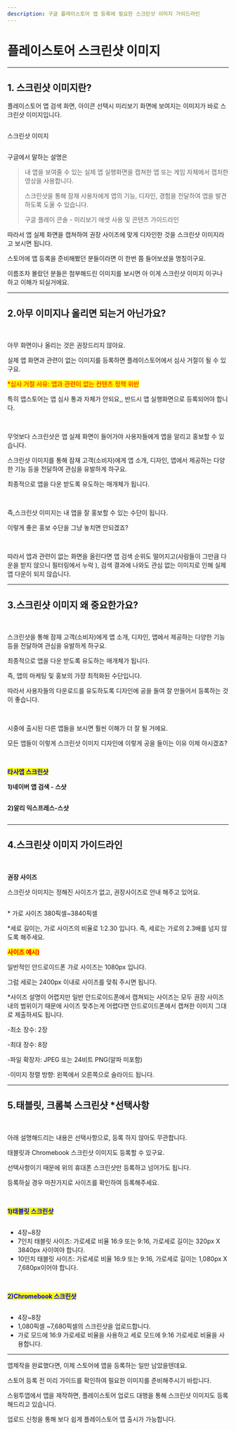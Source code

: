 ```yaml
---
description: 구글 플레이스토어 앱 등록에 필요한 스크린샷 이미지 가이드라인
---
```


# 플레이스토어 스크린샷 이미지

***

## 1. 스크린샷 이미지란?



플레이스토어 앱 검색 화면, 아이콘 선택시 미리보기 화면에 보여지는 이미지가 바로 스크린샷 이미지입니다.

<div align="left">

<figure><img src="../../.gitbook/assets/플4.png" alt=""><figcaption></figcaption></figure>

</div>

스크린샷 이미지

<div align="left">

<figure><img src="../../.gitbook/assets/스샛1 (1).png" alt=""><figcaption></figcaption></figure>

</div>

구글에서 말하는 설명은

> 내 앱을 보여줄 수 있는 실제 앱 실행화면을 캡쳐한 앱 또는 게임 자체에서 캡처한 영상을 사용합니다.
>
> 스크린샷을 통해 잠재 사용자에게 앱의 기능, 디자인, 경험을 전달하여 앱을 발견하도록 도울 수 있습니다.
>
> 구글 플레이 콘솔 - 미리보기 애셋 사용 및 콘텐츠 가이드라인

따라서 앱 실제 화면을 캡쳐하여 권장 사이즈에 맞게 디자인한 것을 스크린샷 이미지라고 보시면 됩니다.

스토어에 앱 등록을 준비해봤던 분들이라면 이 한번 쯤 들어보셨을 명칭이구요.

이름조차 몰랐던 분들은 첨부해드린 이미지를 보시면 아 이게 스크린샷 이미지 이구나 하고 이해가 되실거에요.

***



## 2.아무 이미지나 올리면 되는거 아닌가요?

​

아무 화면이나 올리는 것은 권장드리지 않아요.

실제 앱 화면과 관련이 없는 이미지를 등록하면 플레이스토어에서 심사 거절이 될 수 있구요.

<mark style="color:red;">\*심사 거절 사유: 앱과 관련이 없는 컨텐츠 정책 위반</mark>

특히 앱스토어는 앱 심사 통과 자체가 안되요,, 반드시 앱 실행화면으로 등록되어야 합니다.

​

무엇보다 스크린샷은 앱 실제 화면이 들어가야 사용자들에게 앱을 알리고 홍보할 수 있습니다.

스크린샷 이미지를 통해 잠재 고객(소비자)에게 앱 소개, 디자인, 앱에서 제공하는 다양한 기능 등을 전달하여 관심을 유발하게 하구요.

최종적으로 앱을 다운 받도록 유도하는 매개체가 됩니다.

​

즉,스크린샷 이미지는 내 앱을 잘 홍보할 수 있는 수단이 됩니다.

이렇게 좋은 홍보 수단을 그냥 놓치면 안되겠죠?

​

따라서 앱과 관련이 없는 화면을 올린다면 앱 검색 순위도 떨어지고(사람들이 그만큼 다운을 받지 않으니 필터링에서 누락 ), 검색 결과에 나와도 관심 없는 이미지로 인해 실제 앱 다운이 되지 않습니다.

***



## 3.스크린샷 이미지 왜 중요한가요?

​

스크린샷을 통해 잠재 고객(소비자)에게 앱 소개, 디자인, 앱에서 제공하는 다양한 기능 등을 전달하여 관심을 유발하게 하구요.

최종적으로 앱을 다운 받도록 유도하는 매개체가 됩니다.

즉, 앱의 마케팅 및 홍보의 가장 최적화된 수단입니다.

따라서 사용자들의 다운로드를 유도하도록 디자인에 공을 들여 잘 만들어서 등록하는 것이 좋습니다.

​

시중에 출시된 다른 앱들을 보시면 훨씬 이해가 더 잘 될 거에요.

모든 앱들이 이렇게 스크린샷 이미지 디자인에 이렇게 공을 들이는 이유 이제 아시겠죠?

​

<mark style="color:blue;">**타사앱 스크린샷**</mark>

**1)네이버 앱 검색 - 스샷**

<div align="left">

<figure><img src="../../.gitbook/assets/녹화_2023_10_11_17_13_10_406.gif" alt=""><figcaption></figcaption></figure>

</div>

**2)알리 익스프레스-스샷**

<div align="left">

<figure><img src="../../.gitbook/assets/녹화_2023_10_11_17_12_41_102.gif" alt=""><figcaption></figcaption></figure>

</div>

***



## 4.스크린샷 이미지 가이드라인

​

**권장 사이즈**

스크린샷 이미지는 정해진 사이즈가 없고, 권장사이즈로 안내 해주고 있어요.

<figure><img src="../../.gitbook/assets/이미지8 (1).png" alt=""><figcaption></figcaption></figure>

\* 가로 사이즈 380픽셀\~3840픽셀

\*세로 길이는, 가로 사이즈의 비율로 1:2.30 입니다. 즉, 세로는 가로의 2.3배를 넘지 않도록 해주세요.

<mark style="color:red;">**사이즈 예시)**</mark>

일반적인 안드로이드폰 가로 사이즈는 1080px 입니다.&#x20;

그럼 세로는 2400px 이내로 사이즈를 맞춰 주시면 됩니다.

\*사이즈 설명이 어렵지만 일반 안드로이드폰에서 캡쳐되는 사이즈는 모두 권장 사이즈 내의 범위이기 때문에 사이즈 맞추는게 어렵다면 안드로이드폰에서 캡쳐한 이미지 그대로 제출하셔도 됩니다.

\-최소 장수: 2장

\-최대 장수: 8장

\-파일 확장자: JPEG 또는 24비트 PNG(알파 미포함)

\-이미지 정렬 방향: 왼쪽에서 오른쪽으로 슬라이드 됩니다.

***



## 5.태블릿, 크롬북 스크린샷 \*선택사항

​

아래 설명해드리는 내용은 선택사항으로, 등록 하지 않아도 무관합니다.

태블릿과 Chromebook 스크린샷 이미지도 등록할 수 있구요.

선택사항이기 때문에 위의 휴대폰 스크린샷만 등록하고 넘어가도 됩니다.

등록하실 경우 마찬가지로 사이즈를 확인하여 등록해주세요.

​

<mark style="color:blue;">**1)태블릿 스크린샷**</mark>

<figure><img src="../../.gitbook/assets/이미지10 (1).png" alt=""><figcaption></figcaption></figure>

* 4장\~8장
* 7인치 태블릿 사이즈: 가로세로 비율 16:9 또는 9:16, 가로세로 길이는 320px X 3840px 사이여야 합니다.
* 10인치 태블릿 사이즈: 가로세로 비율 16:9 또는 9:16, 가로세로 길이는 1,080px X 7,680px이어야 합니다.

​

<mark style="color:blue;">**2)Chromebook 스크린샷**</mark>

<figure><img src="../../.gitbook/assets/이미지9 (1).png" alt=""><figcaption></figcaption></figure>

* 4장\~8장
* 1,080픽셀 \~7,680픽셀의 스크린샷을 업로드합니다.
* 가로 모드에 16:9 가로세로 비율을 사용하고 세로 모드에 9:16 가로세로 비율을 사용합니다.

***

앱제작을 완료했다면, 이제 스토어에 앱을 등록하는 일만 남았을텐데요.

스토어 등록 전 미리 가이드를 확인하여 필요한 이미지를 준비해주시기 바랍니다.

스윙투앱에서 앱을 제작하면, 플레이스토어 업로드 대행을 통해 스크린샷 이미지도 등록해드리고 있습니다.

업로드 신청을 통해 보다 쉽게 플레이스토어 앱 출시가 가능합니다.
